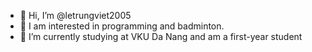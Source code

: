 - 👋 Hi, I’m @letrungviet2005
- 👀 I am interested in programming and badminton.
- 🌱 I’m currently studying at VKU Da Nang and am a first-year student


<!---
letrungviet2005/letrungviet2005 is a ✨ special ✨ repository because its `README.md` (this file) appears on your GitHub profile.
You can click the Preview link to take a look at your changes.
--->
